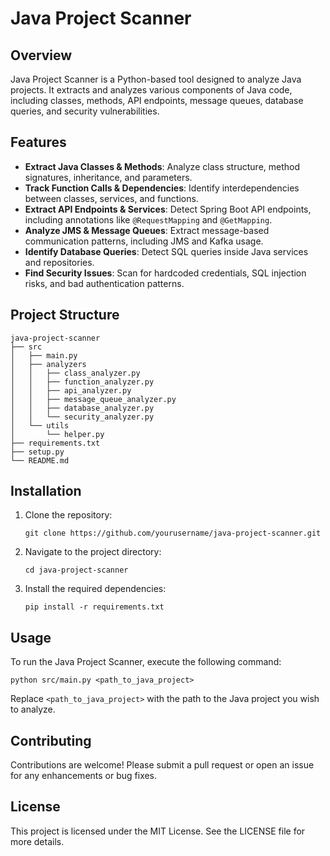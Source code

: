 # Java Project Scanner

## Overview
Java Project Scanner is a Python-based tool designed to analyze Java projects. It extracts and analyzes various components of Java code, including classes, methods, API endpoints, message queues, database queries, and security vulnerabilities.

## Features
- **Extract Java Classes & Methods**: Analyze class structure, method signatures, inheritance, and parameters.
- **Track Function Calls & Dependencies**: Identify interdependencies between classes, services, and functions.
- **Extract API Endpoints & Services**: Detect Spring Boot API endpoints, including annotations like `@RequestMapping` and `@GetMapping`.
- **Analyze JMS & Message Queues**: Extract message-based communication patterns, including JMS and Kafka usage.
- **Identify Database Queries**: Detect SQL queries inside Java services and repositories.
- **Find Security Issues**: Scan for hardcoded credentials, SQL injection risks, and bad authentication patterns.

## Project Structure
```
java-project-scanner
├── src
│   ├── main.py
│   ├── analyzers
│   │   ├── class_analyzer.py
│   │   ├── function_analyzer.py
│   │   ├── api_analyzer.py
│   │   ├── message_queue_analyzer.py
│   │   ├── database_analyzer.py
│   │   └── security_analyzer.py
│   └── utils
│       └── helper.py
├── requirements.txt
├── setup.py
└── README.md
```

## Installation
1. Clone the repository:
   ```
   git clone https://github.com/yourusername/java-project-scanner.git
   ```
2. Navigate to the project directory:
   ```
   cd java-project-scanner
   ```
3. Install the required dependencies:
   ```
   pip install -r requirements.txt
   ```

## Usage
To run the Java Project Scanner, execute the following command:
```
python src/main.py <path_to_java_project>
```
Replace `<path_to_java_project>` with the path to the Java project you wish to analyze.

## Contributing
Contributions are welcome! Please submit a pull request or open an issue for any enhancements or bug fixes.

## License
This project is licensed under the MIT License. See the LICENSE file for more details.